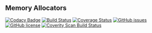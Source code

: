 ## Memory Allocators
[![Codacy Badge](https://api.codacy.com/project/badge/Grade/4a0d9fba79e54da3af6d254157237959)](https://app.codacy.com/app/adam-stamand/memory-allocators?utm_source=github.com&utm_medium=referral&utm_content=adam-stamand/memory-allocators&utm_campaign=Badge_Grade_Dashboard)
[![Build Status](https://www.travis-ci.com/adam-stamand/memory-allocators.svg?branch=master)](https://www.travis-ci.com/adam-stamand/memory-allocators)
<a href='https://coveralls.io/github/adam-stamand/memory-allocators?branch=master'><img src='https://coveralls.io/repos/github/adam-stamand/memory-allocators/badge.svg?branch=master' alt='Coverage Status' /></a>
[![GitHub issues](https://img.shields.io/github/issues/adam-stamand/memory-allocators)](https://github.com/adam-stamand/memory-allocators/issues)
[![GitHub license](https://img.shields.io/github/license/adam-stamand/memory-allocators)](https://github.com/adam-stamand/memory-allocators/blob/master/LICENSE)
<a href="https://scan.coverity.com/projects/adam-stamand-memory-allocators">
  <img alt="Coverity Scan Build Status"
       src="https://img.shields.io/coverity/scan/18982.svg"/>
</a>


